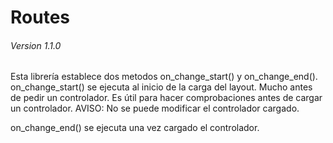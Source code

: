 # Routes
###### Version 1.1.0
Esta librería establece dos metodos on_change_start() y on_change_end().
on_change_start() se ejecuta al inicio de la carga del layout. Mucho antes de pedir un controlador.
Es útil para hacer comprobaciones antes de cargar un controlador. AVISO: No se puede modificar el controlador cargado.

on_change_end() se ejecuta una vez cargado el controlador.
